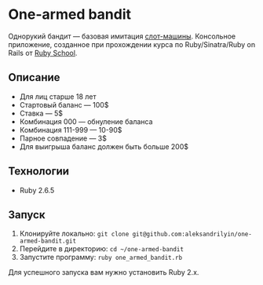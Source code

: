 # One-armed bandit

Однорукий бандит — базовая имитация [слот-машины](https://ru.wikipedia.org/wiki/Слот-машина). Консольное приложение, созданное при прохождении курса по Ruby/Sinatra/Ruby on Rails от [Ruby School](http://rubyschool.us/).

## Описание
- Для лиц старше 18 лет
- Стартовый баланс — 100$
- Ставка — 5$
- Комбинация 000 — обнуление баланса
- Комбинация 111-999 — 10-90$
- Парное совпадение — 3$
- Для выигрыша баланс должен быть больше 200$

## Технологии
- Ruby 2.6.5

## Запуск

1. Клонируйте локально: `git clone git@github.com:aleksandrilyin/one-armed-bandit.git`
2. Перейдите в директорию: `cd ~/one-armed-bandit`
3. Запустите программу: `ruby one_armed_bandit.rb`

Для успешного запуска вам нужно установить Ruby 2.x.

